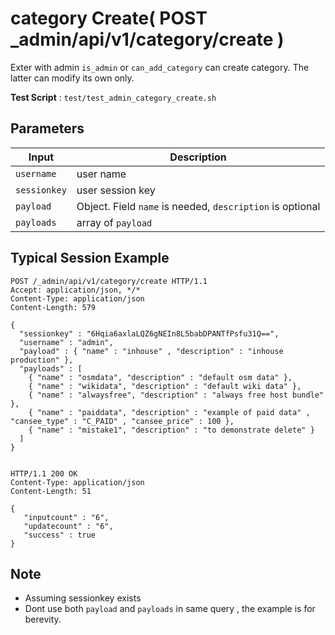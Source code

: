 # category Create( POST _admin/api/v1/category/create )

Exter with admin `is_admin` or `can_add_category` can create category. The latter can modify its own only.

**Test Script** : `test/test_admin_category_create.sh`

## Parameters

| Input | Description |
| ---- | ----------- |
| `username` | user name |
| `sessionkey` | user session key |
| `payload` | Object. Field `name` is needed, `description` is optional |
| `payloads` | array of `payload` |

## Typical Session Example

```
POST /_admin/api/v1/category/create HTTP/1.1
Accept: application/json, */*
Content-Type: application/json
Content-Length: 579

{
  "sessionkey" : "6Hqia6axlaLQZ6gNEIn8L5babDPANTfPsfu31Q==",
  "username" : "admin",
  "payload" : { "name" : "inhouse" , "description" : "inhouse production" },
  "payloads" : [
    { "name" : "osmdata", "description" : "default osm data" },
    { "name" : "wikidata", "description" : "default wiki data" },
    { "name" : "alwaysfree", "description" : "always free host bundle" },
    { "name" : "paiddata", "description" : "example of paid data" , "cansee_type" : "C_PAID" , "cansee_price" : 100 },
    { "name" : "mistake1", "description" : "to demonstrate delete" }
  ]
}


HTTP/1.1 200 OK
Content-Type: application/json
Content-Length: 51

{
   "inputcount" : "6",
   "updatecount" : "6",
   "success" : true
}
```
## Note

- Assuming sessionkey exists
- Dont use both `payload` and `payloads` in same query , the example is for berevity.

